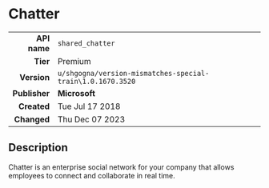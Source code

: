 # Chatter
| | |
|-:|-|
|**API name**|`shared_chatter`|
|**Tier**|Premium|
|**Version**|`u/shgogna/version-mismatches-special-train\1.0.1670.3520`|
|**Publisher**|**Microsoft**|
|**Created**|Tue Jul 17 2018|
|**Changed**|Thu Dec 07 2023|

## Description
Chatter is an enterprise social network for your company that allows employees to connect and collaborate in real time.
